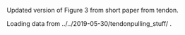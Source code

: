 Updated version of Figure 3 from short paper from tendon.

Loading data from ../../2019-05-30/tendonpulling_stuff/ .